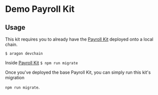 Demo Payroll Kit
===============

Usage
-----

This kit requires you to already have the [Payroll Kit](../payroll) deployed onto a local chain.

`$ aragon devchain`

Inside [Payroll Kit](../payroll) `$ npm run migrate`

Once you've deployed the base Payroll Kit, you can simply run this kit's migration

`npm run migrate`.
